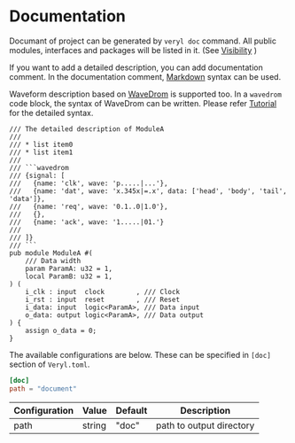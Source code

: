 # Documentation

Documant of project can be generated by `veryl doc` command.
All public modules, interfaces and packages will be listed in it. (See [Visibility](../04_language_reference/11_visibility.md) )

If you want to add a detailed description, you can add documentation comment.
In the documentation comment, [Markdown](https://www.markdownguide.org) syntax can be used.

Waveform description based on [WaveDrom](https://wavedrom.com) is supported too.
In a `wavedrom` code block, the syntax of WaveDrom can be written.
Please refer [Tutorial](https://wavedrom.com/tutorial.html) for the detailed syntax.

```veryl,playground
/// The detailed description of ModuleA
///
/// * list item0
/// * list item1
///
/// ```wavedrom
/// {signal: [
///   {name: 'clk', wave: 'p.....|...'},
///   {name: 'dat', wave: 'x.345x|=.x', data: ['head', 'body', 'tail', 'data']},
///   {name: 'req', wave: '0.1..0|1.0'},
///   {},
///   {name: 'ack', wave: '1.....|01.'}
///
/// ]}
/// ```
pub module ModuleA #(
    /// Data width
    param ParamA: u32 = 1,
    local ParamB: u32 = 1,
) (
    i_clk : input  clock        , /// Clock
    i_rst : input  reset        , /// Reset
    i_data: input  logic<ParamA>, /// Data input
    o_data: output logic<ParamA>, /// Data output
) {
    assign o_data = 0;
}
```

The available configurations are below.
These can be specified in `[doc]` section of `Veryl.toml`.

```toml
[doc]
path = "document"
```

| Configuration | Value   | Default | Description              |
|---------------|---------|---------|--------------------------|
| path          | string  | "doc"   | path to output directory |

